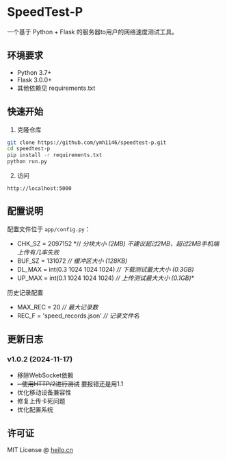 # SpeedTest-P

一个基于 Python + Flask 的服务器to用户的网络速度测试工具。

## 环境要求

- Python 3.7+
- Flask 3.0.0+
- 其他依赖见 requirements.txt

## 快速开始

1. 克隆仓库

```bash
git clone https://github.com/ymh1146/speedtest-p.git
cd speedtest-p
pip install -r requirements.txt
python run.py
```

2. 访问

```
http://localhost:5000
```

## 配置说明

配置文件位于 `app/config.py`：

* CHK_SZ = 2097152 *// *分块大小 (2MB) 不建议超过2MB，超过2MB手机端上传有几率失败*
* BUF_SZ = 131072 *// 缓冲区大小 (128KB)*
* DL_MAX = int(0.3 1024 1024 1024)  *// 下载测试最大大小 (0.3GB)*
* UP_MAX = int(0.1 1024 1024 1024) *// 上传测试最大大小 (0.1GB)**

历史记录配置

* MAX_REC = 20 *// 最大记录数*
* REC_F = 'speed_records.json' *// 记录文件名*

## 更新日志

### v1.0.2 (2024-11-17)

- 移除WebSocket依赖
- ~~- 使用HTTP/2进行测试~~  要报错还是用1.1
- 优化移动设备兼容性
- 修复上传卡死问题
- 优化配置系统

## 许可证

MIT License @ [heilo.cn](https://heilo.cn)
